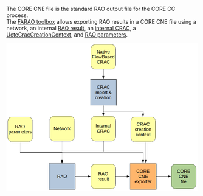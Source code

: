 The CORE CNE file is the standard RAO output file for the CORE CC process.  
The [FARAO toolbox](https://github.com/powsybl/powsybl-open-rao/tree/main/data/result-exporter/core-cne-exporter)
allows exporting RAO results in a CORE CNE file using a network, an internal [RAO result](/docs/output-data/rao-result-json),
an [internal CRAC](/docs/input-data/crac/json), a [UcteCracCreationContext](/docs/input-data/crac/creation-context#ucte),
and [RAO parameters](/docs/parameters).

![CORE CNE](/assets/img/core-cne.png)